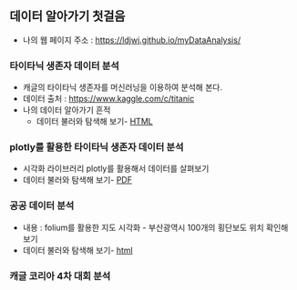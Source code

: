 ##  데이터 알아가기 첫걸음
 * 나의 웹 페이지 주소 : https://ldjwj.github.io/myDataAnalysis/

### 타이타닉 생존자 데이터 분석
 * 캐글의 타이타닉 생존자를 머신러닝을 이용하여 분석해 본다.
 * 데이터 출처 : https://www.kaggle.com/c/titanic
 * 나의 데이터 알아가기 흔적
    * 데이터 불러와 탐색해 보기- [HTML](https://ldjwj.github.io/myDataAnalysis/01_titanic_EDA.html)

### plotly를 활용한 타이타닉 생존자 데이터 분석
 * 시각화 라이브러리 plotly를 활용해서 데이터를 살펴보기
 * 데이터 불러와 탐색해 보기- [PDF](https://ldjwj.github.io/myDataAnalysis/toto_plotly_titanic.pdf)

### 공공 데이터 분석
 * 내용 : folium를 활용한 지도 시각화 - 부산광역시 100개의 횡단보도 위치 확인해 보기
 * 데이터 불러와 탐색해 보기- [html](https://ldjwj.github.io/myDataAnalysis/busan.html)

### 캐글 코리아 4차 대회 분석

